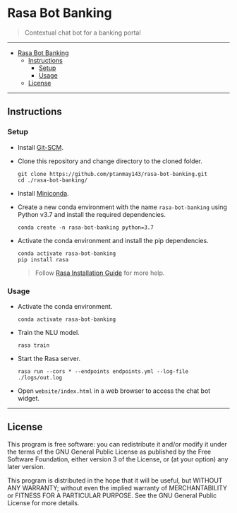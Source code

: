 # Rasa Bot Banking

> Contextual chat bot for a banking portal

---

- [Rasa Bot Banking](#rasa-bot-banking)
  - [Instructions](#instructions)
    - [Setup](#setup)
    - [Usage](#usage)
  - [License](#license)

---

## Instructions

### Setup

- Install [Git-SCM](https://git-scm.com/book/en/v2/Getting-Started-Installing-Git).

- Clone this repository and change directory to the cloned folder.

  ```shell
  git clone https://github.com/ptanmay143/rasa-bot-banking.git
  cd ./rasa-bot-banking/
  ```

- Install [Miniconda](https://conda.io/projects/conda/en/latest/user-guide/install/index.html).

- Create a new conda environment with the name `rasa-bot-banking` using Python v3.7 and install the required dependencies.

  ```shell
  conda create -n rasa-bot-banking python=3.7
  ```

- Activate the conda environment and install the pip dependencies.

  ```shell
  conda activate rasa-bot-banking
  pip install rasa
  ```

  > Follow [Rasa Installation Guide](https://rasa.com/docs/rasa/user-guide/installation/) for more help.

### Usage

- Activate the conda environment.

  ```shell
  conda activate rasa-bot-banking
  ```

- Train the NLU model.

  ```shell
  rasa train
  ```

- Start the Rasa server.

  ```shell
  rasa run --cors * --endpoints endpoints.yml --log-file ./logs/out.log
  ```

- Open `website/index.html` in a web browser to access the chat bot widget.

---

## License

This program is free software: you can redistribute it and/or modify it under the terms of the GNU General Public License as published by the Free Software Foundation, either version 3 of the License, or (at your option) any later version.

This program is distributed in the hope that it will be useful, but WITHOUT ANY WARRANTY; without even the implied warranty of MERCHANTABILITY or FITNESS FOR A PARTICULAR PURPOSE. See the GNU General Public License for more details.

